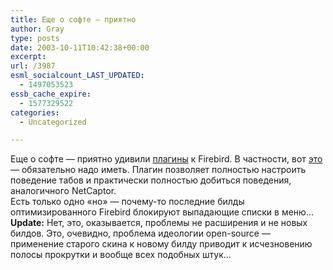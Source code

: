 ```yaml
---
title: Еще о софте — приятно
author: Gray
type: posts
date: 2003-10-11T10:42:38+00:00
excerpt:
url: /3987
esml_socialcount_LAST_UPDATED:
  - 1497053523
essb_cache_expire:
  - 1577329522
categories:
  - Uncategorized

---
```








Еще о софте &#8212; приятно удивили <a href="http://texturizer.net/firebird/extensions/" target="_blank">плагины</a> к Firebird. В частности, вот <a href="http://texturizer.net/firebird/extensions/#Tabbrowser%20Extensions" target="_blank">это</a> &#8212; обязательно надо иметь. Плагин позволяет полностью настроить поведение табов и практически полностью добиться поведения, аналогичного NetCaptor.  
Есть только одно &#171;но&#187; &#8212; почему-то последние билды оптимизированного Firebird блокируют выпадающие списки в меню&#8230;  
**Update:** Нет, это, оказывается, проблемы не расширения и не новых билдов. Это, очевидно, проблема идеологии open-source &#8212; применение старого скина к новому билду приводит к исчезновению полосы прокрутки и вообще всех подобных штук&#8230;